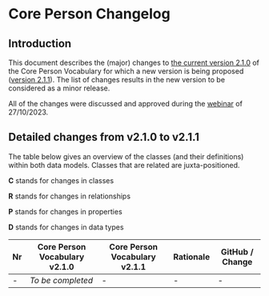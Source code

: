 # Core Person Changelog

## Introduction

This document describes the (major) changes to [the current version 2.1.0](https://github.com/SEMICeu/Core-Person-Vocabulary/tree/master/releases/2.1.0) of the Core Person Vocabulary for which a new version is being proposed ([version 2.1.1](https://semiceu.github.io/Core-Person-Vocabulary/releases/2.1.1/)). The list of changes results in the new version to be considered as a minor release.

All of the changes were discussed and approved during the [webinar](https://joinup.ec.europa.eu/collection/semic-support-centre/event/webinar-review-core-vocabularies) of 27/10/2023.

## Detailed changes from v2.1.0 to v2.1.1

The table below gives an overview of the classes (and their definitions) within both data models. Classes that are related are juxta-positioned.

**C** stands for changes in classes

**R** stands for changes in relationships

**P** stands for changes in properties

**D** stands for changes in data types

| Nr | Core Person Vocabulary v2.1.0 | Core Person Vocabulary v2.1.1 | Rationale | GitHub / Change |
| --- | --- | --- | --- | --- |
| - | *To be completed* | - | - | - |
